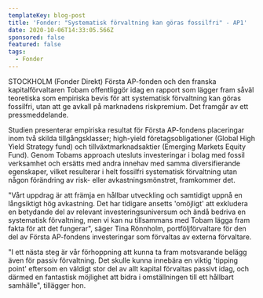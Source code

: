 ```yaml
---
templateKey: blog-post
title: 'Fonder: "Systematisk förvaltning kan göras fossilfri" - AP1'
date: 2020-10-06T14:33:05.566Z
sponsored: false
featured: false
tags:
  - Fonder
---
```

STOCKHOLM (Fonder Direkt) Första AP-fonden och den franska kapitalförvaltaren Tobam offentliggör idag en rapport som lägger fram såväl teoretiska som empiriska bevis för att systematisk förvaltning kan göras fossilfri, utan att ge avkall på marknadens riskpremium. Det framgår av ett pressmeddelande.

Studien presenterar empiriska resultat för Första AP-fondens placeringar inom två skilda tillgångsklasser; high-yield företagsobligationer (Global High Yield Strategy fund) och tillväxtmarknadsaktier (Emerging Markets Equity Fund). Genom Tobams approach utesluts investeringar i bolag med fossil verksamhet och ersätts med andra innehav med samma diversifierande egenskaper, vilket resulterar i helt fossilfri systematisk förvaltning utan någon förändring av risk- eller avkastningsmönstret, framkommer det.

"Vårt uppdrag är att främja en hållbar utveckling och samtidigt uppnå en långsiktigt hög avkastning. Det har tidigare ansetts 'omöjligt' att exkludera en betydande del av relevant investeringsuniversum och ändå bedriva en systematisk förvaltning, men vi kan nu tillsammans med Tobam lägga fram fakta för att det fungerar", säger Tina Rönnholm, portföljförvaltare för den del av Första AP-fondens investeringar som förvaltas av externa förvaltare.

"I ett nästa steg är vår förhoppning att kunna ta fram motsvarande belägg även för passiv förvaltning. Det skulle kunna innebära en viktig 'tipping point' eftersom en väldigt stor del av allt kapital förvaltas passivt idag, och därmed en fantastisk möjlighet att bidra i omställningen till ett hållbart samhälle", tillägger hon.